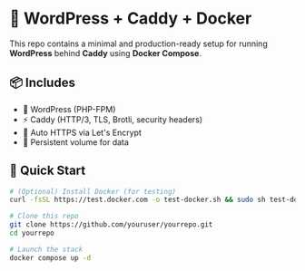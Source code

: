 # 🚀 WordPress + Caddy + Docker

This repo contains a minimal and production-ready setup for running **WordPress** behind **Caddy** using **Docker Compose**.

## 📦 Includes

- 🐳 WordPress (PHP-FPM)
- ⚡ Caddy (HTTP/3, TLS, Brotli, security headers)
- 🔐 Auto HTTPS via Let's Encrypt
- 📁 Persistent volume for data

## 🚀 Quick Start

```bash
# (Optional) Install Docker (for testing)
curl -fsSL https://test.docker.com -o test-docker.sh && sudo sh test-docker.sh

# Clone this repo
git clone https://github.com/youruser/yourrepo.git
cd yourrepo

# Launch the stack
docker compose up -d
